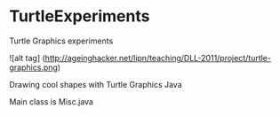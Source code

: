 # TurtleExperiments
Turtle Graphics experiments

![alt tag] (http://ageinghacker.net/lipn/teaching/DLL-2011/project/turtle-graphics.png)

Drawing cool shapes with Turtle Graphics Java

Main class is Misc.java

